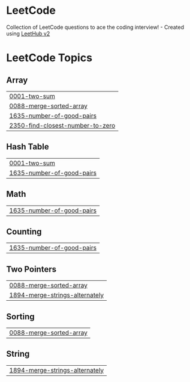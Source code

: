 # LeetCode
Collection of LeetCode questions to ace the coding interview! - Created using [LeetHub v2](https://github.com/arunbhardwaj/LeetHub-2.0)

<!---LeetCode Topics Start-->
# LeetCode Topics
## Array
|  |
| ------- |
| [0001-two-sum](https://github.com/bilawal21/LeetCode/tree/master/0001-two-sum) |
| [0088-merge-sorted-array](https://github.com/bilawal21/LeetCode/tree/master/0088-merge-sorted-array) |
| [1635-number-of-good-pairs](https://github.com/bilawal21/LeetCode/tree/master/1635-number-of-good-pairs) |
| [2350-find-closest-number-to-zero](https://github.com/bilawal21/LeetCode/tree/master/2350-find-closest-number-to-zero) |
## Hash Table
|  |
| ------- |
| [0001-two-sum](https://github.com/bilawal21/LeetCode/tree/master/0001-two-sum) |
| [1635-number-of-good-pairs](https://github.com/bilawal21/LeetCode/tree/master/1635-number-of-good-pairs) |
## Math
|  |
| ------- |
| [1635-number-of-good-pairs](https://github.com/bilawal21/LeetCode/tree/master/1635-number-of-good-pairs) |
## Counting
|  |
| ------- |
| [1635-number-of-good-pairs](https://github.com/bilawal21/LeetCode/tree/master/1635-number-of-good-pairs) |
## Two Pointers
|  |
| ------- |
| [0088-merge-sorted-array](https://github.com/bilawal21/LeetCode/tree/master/0088-merge-sorted-array) |
| [1894-merge-strings-alternately](https://github.com/bilawal21/LeetCode/tree/master/1894-merge-strings-alternately) |
## Sorting
|  |
| ------- |
| [0088-merge-sorted-array](https://github.com/bilawal21/LeetCode/tree/master/0088-merge-sorted-array) |
## String
|  |
| ------- |
| [1894-merge-strings-alternately](https://github.com/bilawal21/LeetCode/tree/master/1894-merge-strings-alternately) |
<!---LeetCode Topics End-->
